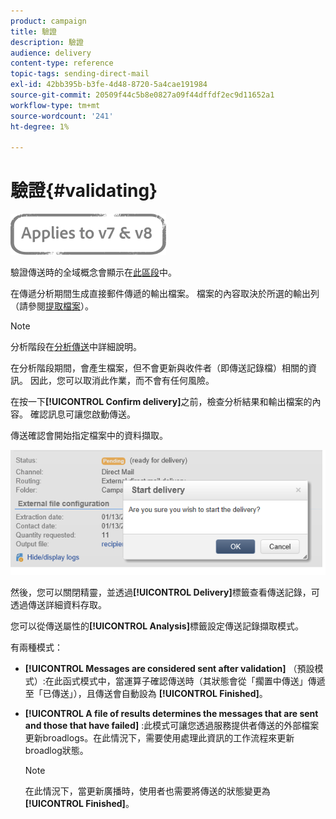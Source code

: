 ```yaml
---
product: campaign
title: 驗證
description: 驗證
audience: delivery
content-type: reference
topic-tags: sending-direct-mail
exl-id: 42bb395b-b3fe-4d48-8720-5a4cae191984
source-git-commit: 20509f44c5b8e0827a09f44dffdf2ec9d11652a1
workflow-type: tm+mt
source-wordcount: '241'
ht-degree: 1%

---
```


# 驗證{#validating}

![](../../assets/common.svg)

驗證傳送時的全域概念會顯示在[此區段](steps-validating-the-delivery.md)中。

在傳遞分析期間生成直接郵件傳遞的輸出檔案。 檔案的內容取決於所選的輸出列（請參閱[提取檔案](defining-the-direct-mail-content.md#extraction-file)）。

>[!NOTE]
>
>分析階段在[分析傳送](steps-validating-the-delivery.md#analyzing-the-delivery)中詳細說明。

在分析階段期間，會產生檔案，但不會更新與收件者（即傳送記錄檔）相關的資訊。 因此，您可以取消此作業，而不會有任何風險。

在按一下&#x200B;**[!UICONTROL Confirm delivery]**&#x200B;之前，檢查分析結果和輸出檔案的內容。 確認訊息可讓您啟動傳送。

傳送確認會開始指定檔案中的資料擷取。

![](assets/s_ncs_user_postal_del_send_confirm_postal.png)

然後，您可以關閉精靈，並透過&#x200B;**[!UICONTROL Delivery]**&#x200B;標籤查看傳送記錄，可透過傳送詳細資料存取。

您可以從傳送屬性的&#x200B;**[!UICONTROL Analysis]**&#x200B;標籤設定傳送記錄擷取模式。

有兩種模式：

* **[!UICONTROL Messages are considered sent after validation]** （預設模式）:在此函式模式中，當運算子確認傳送時（其狀態會從「擱置中傳送」傳遞至「已傳送」），且傳送會自動設為 **[!UICONTROL Finished]**。
* **[!UICONTROL A file of results determines the messages that are sent and those that have failed]** :此模式可讓您透過服務提供者傳送的外部檔案更新broadlogs。在此情況下，需要使用處理此資訊的工作流程來更新broadlog狀態。

   >[!NOTE]
   >
   >在此情況下，當更新廣播時，使用者也需要將傳送的狀態變更為&#x200B;**[!UICONTROL Finished]**。
